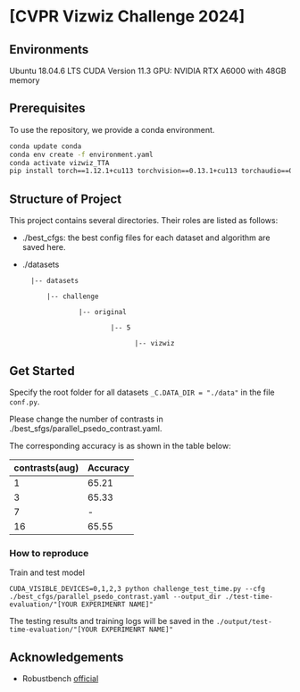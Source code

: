 # [CVPR Vizwiz Challenge 2024]
## Environments
Ubuntu 18.04.6 LTS
CUDA Version 11.3
GPU: NVIDIA RTX A6000 with 48GB memory

## Prerequisites

To use the repository, we provide a conda environment.

```bash
conda update conda
conda env create -f environment.yaml
conda activate vizwiz_TTA
pip install torch==1.12.1+cu113 torchvision==0.13.1+cu113 torchaudio==0.12.1 --extra-index-url https://download.pytorch.org/whl/cu113
```

## Structure of Project

This project contains several directories. Their roles are listed as follows:

+ ./best_cfgs: the best config files for each dataset and algorithm are saved here.
+ ./datasets
  
  	    |-- datasets 
  	
  	        |-- challenge
  	
  	                |-- original
  	
  	                        |-- 5
  	
  	                              |-- vizwiz

  
## Get Started

Specify the root folder for all datasets `_C.DATA_DIR = "./data"` in the file `conf.py`.

Please change the number of contrasts in ./best_sfgs/parallel_psedo_contrast.yaml.

The corresponding accuracy is as shown in the table below:

|contrasts(aug)|Accuracy|
|------|---|
|1|65.21|
|3|65.33|
|7|-|
|16|65.55|

### How to reproduce

Train and test model

    CUDA_VISIBLE_DEVICES=0,1,2,3 python challenge_test_time.py --cfg ./best_cfgs/parallel_psedo_contrast.yaml --output_dir ./test-time-evaluation/"[YOUR EXPERIMENRT NAME]"

The testing results and training logs will be saved in the `./output/test-time-evaluation/"[YOUR EXPERIMENRT NAME]"`

## Acknowledgements

+ Robustbench [official](https://github.com/RobustBench/robustbench)

